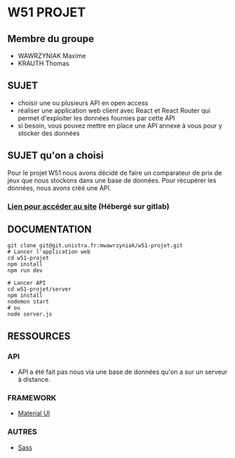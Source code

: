 # W51 PROJET

## Membre du groupe
- WAWRZYNIAK Maxime
- KRAUTH Thomas

## SUJET
- choisir une ou plusieurs API en open access
- réaliser une application web client avec React et React Router qui permet d'exploiter les données fournies par cette API
- si besoin, vous pouvez mettre en place une API annexe à vous pour y stocker des données

## SUJET qu'on a choisi
Pour le projet W51 nous avons décidé de faire un comparateur de prix de jeux que nous stockons dans une base de données. Pour récupérer les données, nous avons créé une API.

### [Lien pour accéder au site](https://w51-projet-mwawrzyniak-7c98c4101e6b401146d7f31e67c1f813a9e05186.pages.unistra.fr/) (Hébergé sur gitlab)


## DOCUMENTATION
```shell
git clone git@git.unistra.fr:mwawrzyniak/w51-projet.git
# Lancer l'application web
cd w51-projet
npm install
npm run dev

# Lancer API
cd w51-projet/server
npm install
nodemon start
# ou
node server.js
```

## RESSOURCES

### API
- API a été fait pas nous via une base de données qu'on a sur un serveur à distance.

### FRAMEWORK
- [Material UI](https://mui.com/)

### AUTRES
- [Sass](https://sass-lang.com/)